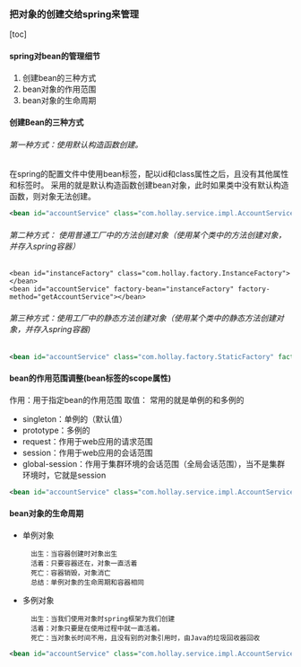 ### 把对象的创建交给spring来管理

[toc]

#### spring对bean的管理细节
1. 创建bean的三种方式
2. bean对象的作用范围
3. bean对象的生命周期

    
#### 创建Bean的三种方式

###### 第一种方式：使用默认构造函数创建。
在spring的配置文件中使用bean标签，配以id和class属性之后，且没有其他属性和标签时。
采用的就是默认构造函数创建bean对象，此时如果类中没有默认构造函数，则对象无法创建。
```xml
<bean id="accountService" class="com.hollay.service.impl.AccountServiceImpl"></bean>
```

###### 第二种方式： 使用普通工厂中的方法创建对象（使用某个类中的方法创建对象，并存入spring容器）
```
<bean id="instanceFactory" class="com.hollay.factory.InstanceFactory"></bean>
<bean id="accountService" factory-bean="instanceFactory" factory-method="getAccountService"></bean>
```

###### 第三种方式：使用工厂中的静态方法创建对象（使用某个类中的静态方法创建对象，并存入spring容器)
```xml
<bean id="accountService" class="com.hollay.factory.StaticFactory" factory-method="getAccountService"></bean>
```

#### bean的作用范围调整(bean标签的scope属性)
作用：用于指定bean的作用范围
取值： 常用的就是单例的和多例的
* singleton：单例的（默认值）
* prototype：多例的
* request：作用于web应用的请求范围
* session：作用于web应用的会话范围
* global-session：作用于集群环境的会话范围（全局会话范围），当不是集群环境时，它就是session

```xml
<bean id="accountService" class="com.hollay.service.impl.AccountServiceImpl" scope="prototype"></bean>
```

#### bean对象的生命周期

* 单例对象

		出生：当容器创建时对象出生
		活着：只要容器还在，对象一直活着
		死亡：容器销毁，对象消亡
		总结：单例对象的生命周期和容器相同
		
* 多例对象

		出生：当我们使用对象时spring框架为我们创建
		活着：对象只要是在使用过程中就一直活着。
		死亡：当对象长时间不用，且没有别的对象引用时，由Java的垃圾回收器回收

```xml
<bean id="accountService" class="com.hollay.service.impl.AccountServiceImpl" scope="prototype" init-method="init" destroy-method="destroy"></bean>
```